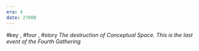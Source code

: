 ```yaml
---
era: 4
date: 27000
---
```

#key , #four , #story
*The destruction of Conceptual Space. This is the last event of the Fourth Gathering*
